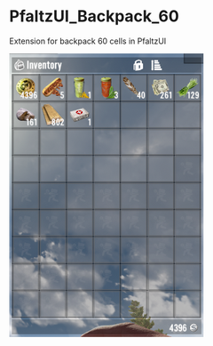 # PfaltzUI_Backpack_60
Extension for backpack 60 cells in PfaltzUI
<p align="left">
  <img src="preview.png" width="350" title="Backpack 60">
</p>
